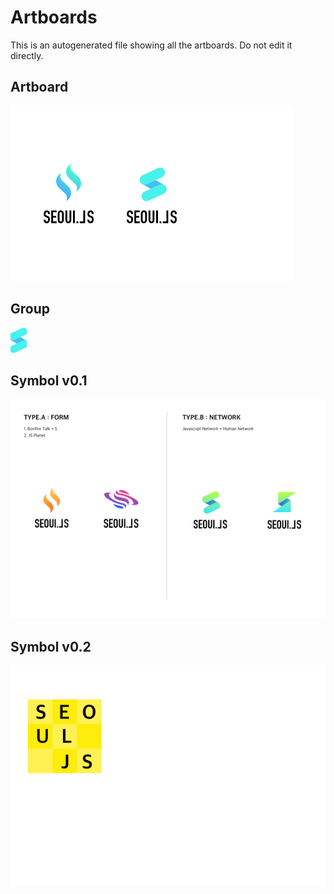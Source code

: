 # Artboards

This is an autogenerated file showing all the artboards. Do not edit it directly.

## Artboard

![Artboard](./.exportedArtboards/SeoulJS%20Design/Artboard.png)


## Group

![Group](./.exportedArtboards/SeoulJS%20Design/Group.png)


## Symbol v0.1

![Symbol v0.1](./.exportedArtboards/SeoulJS%20Design/Symbol%20v0.1.png)


## Symbol v0.2

![Symbol v0.2](./.exportedArtboards/SeoulJS%20Design/Symbol%20v0.2.png)

